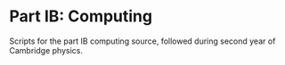 # Part IB: Computing
Scripts for the part IB computing source, followed during second year of Cambridge physics.
